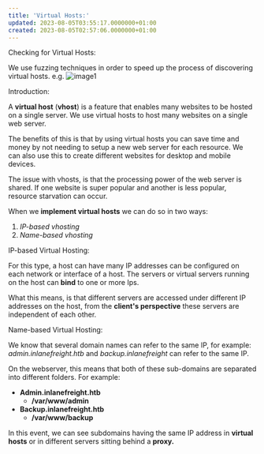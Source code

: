 ```yaml
---
title: 'Virtual Hosts:'
updated: 2023-08-05T03:55:17.0000000+01:00
created: 2023-08-05T02:57:06.0000000+01:00
---
```


Checking for Virtual Hosts:

We use fuzzing techniques in order to speed up the process of discovering virtual hosts. e.g.
![image1](../../../../_resources/image1-157.png)

Introduction:

A **virtual host** (**vhost**) is a feature that enables many websites to be hosted on a single server. We use virtual hosts to host many websites on a single web server.

The benefits of this is that by using virtual hosts you can save time and money by not needing to setup a new web server for each resource. We can also use this to create different websites for desktop and mobile devices.

The issue with vhosts, is that the processing power of the web server is shared. If one website is super popular and another is less popular, resource starvation can occur.

When we **implement virtual hosts** we can do so in two ways:

1.  *IP-based vhosting*
2.  *Name-based vhosting*

IP-based Virtual Hosting:

For this type, a host can have many IP addresses can be configured on each network or interface of a host. The servers or virtual servers running on the host can **bind** to one or more Ips.

What this means, is that different servers are accessed under different IP addresses on the host, from the **client's perspective** these servers are independent of each other.

Name-based Virtual Hosting:

We know that several domain names can refer to the same IP, for example: *admin.inlanefreight.htb* and *backup.inlanefreight* can refer to the same IP.

On the webserver, this means that both of these sub-domains are separated into different folders. For example:

- **Admin.inlanefreight.htb**
  - **/var/www/admin**
- **Backup.inlanefreight.htb**
  - **/var/www/backup**

In this event, we can see subdomains having the same IP address in **virtual hosts** or in different servers sitting behind a **proxy.**
